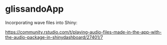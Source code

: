 # glissandoApp

Incorporating wave files into Shiny:

https://community.rstudio.com/t/playing-audio-files-made-in-the-app-with-the-audio-package-in-shinydashboard/27401/7
